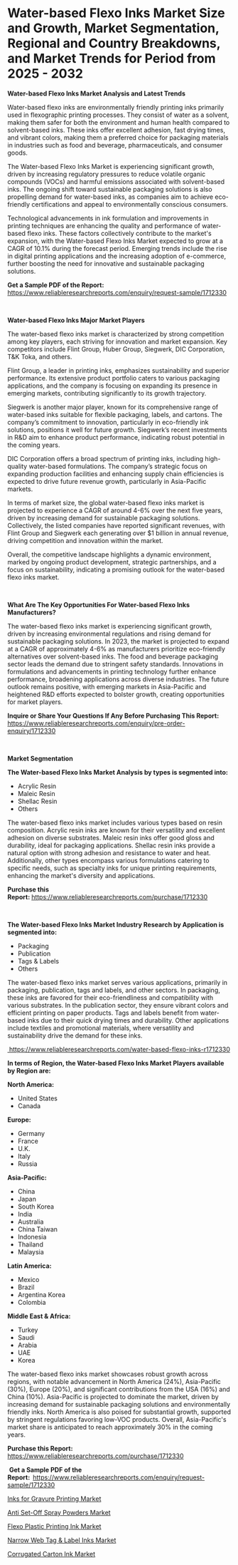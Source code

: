 <p><h1>Water-based Flexo Inks Market Size and Growth, Market Segmentation, Regional and Country Breakdowns, and Market Trends for Period from 2025 -  2032</h1></p><p><strong>Water-based Flexo Inks Market Analysis and Latest Trends</strong></p>
<p><p>Water-based flexo inks are environmentally friendly printing inks primarily used in flexographic printing processes. They consist of water as a solvent, making them safer for both the environment and human health compared to solvent-based inks. These inks offer excellent adhesion, fast drying times, and vibrant colors, making them a preferred choice for packaging materials in industries such as food and beverage, pharmaceuticals, and consumer goods.</p><p>The Water-based Flexo Inks Market is experiencing significant growth, driven by increasing regulatory pressures to reduce volatile organic compounds (VOCs) and harmful emissions associated with solvent-based inks. The ongoing shift toward sustainable packaging solutions is also propelling demand for water-based inks, as companies aim to achieve eco-friendly certifications and appeal to environmentally conscious consumers. </p><p>Technological advancements in ink formulation and improvements in printing techniques are enhancing the quality and performance of water-based flexo inks. These factors collectively contribute to the market's expansion, with the Water-based Flexo Inks Market expected to grow at a CAGR of 10.1% during the forecast period. Emerging trends include the rise in digital printing applications and the increasing adoption of e-commerce, further boosting the need for innovative and sustainable packaging solutions.</p></p>
<p><strong>Get a Sample PDF of the Report:&nbsp;</strong> <a href="https://www.reliableresearchreports.com/enquiry/request-sample/1712330?utm_campaign=102&utm_medium=2&utm_source=Github&utm_content=ia&utm_term=11012025&utm_id=water-based-flexo-inks">https://www.reliableresearchreports.com/enquiry/request-sample/1712330</a></p>
<p>&nbsp;</p>
<p><strong>Water-based Flexo Inks Major Market Players</strong></p>
<p><p>The water-based flexo inks market is characterized by strong competition among key players, each striving for innovation and market expansion. Key competitors include Flint Group, Huber Group, Siegwerk, DIC Corporation, T&K Toka, and others.</p><p>Flint Group, a leader in printing inks, emphasizes sustainability and superior performance. Its extensive product portfolio caters to various packaging applications, and the company is focusing on expanding its presence in emerging markets, contributing significantly to its growth trajectory.</p><p>Siegwerk is another major player, known for its comprehensive range of water-based inks suitable for flexible packaging, labels, and cartons. The company’s commitment to innovation, particularly in eco-friendly ink solutions, positions it well for future growth. Siegwerk’s recent investments in R&D aim to enhance product performance, indicating robust potential in the coming years.</p><p>DIC Corporation offers a broad spectrum of printing inks, including high-quality water-based formulations. The company’s strategic focus on expanding production facilities and enhancing supply chain efficiencies is expected to drive future revenue growth, particularly in Asia-Pacific markets.</p><p>In terms of market size, the global water-based flexo inks market is projected to experience a CAGR of around 4-6% over the next five years, driven by increasing demand for sustainable packaging solutions. Collectively, the listed companies have reported significant revenues, with Flint Group and Siegwerk each generating over $1 billion in annual revenue, driving competition and innovation within the market.</p><p>Overall, the competitive landscape highlights a dynamic environment, marked by ongoing product development, strategic partnerships, and a focus on sustainability, indicating a promising outlook for the water-based flexo inks market.</p></p>
<p>&nbsp;</p>
<p><strong>What Are The Key Opportunities For Water-based Flexo Inks Manufacturers?</strong></p>
<p><p>The water-based flexo inks market is experiencing significant growth, driven by increasing environmental regulations and rising demand for sustainable packaging solutions. In 2023, the market is projected to expand at a CAGR of approximately 4-6% as manufacturers prioritize eco-friendly alternatives over solvent-based inks. The food and beverage packaging sector leads the demand due to stringent safety standards. Innovations in formulations and advancements in printing technology further enhance performance, broadening applications across diverse industries. The future outlook remains positive, with emerging markets in Asia-Pacific and heightened R&D efforts expected to bolster growth, creating opportunities for market players.</p></p>
<p><strong>Inquire or Share Your Questions If Any Before Purchasing This Report:</strong> <a href="https://www.reliableresearchreports.com/enquiry/pre-order-enquiry/1712330?utm_campaign=102&utm_medium=2&utm_source=Github&utm_content=ia&utm_term=11012025&utm_id=water-based-flexo-inks">https://www.reliableresearchreports.com/enquiry/pre-order-enquiry/1712330</a></p>
<p>&nbsp;</p>
<p><strong>Market Segmentation</strong></p>
<p><strong>The Water-based Flexo Inks Market Analysis by types is segmented into:</strong></p>
<p><ul><li>Acrylic Resin</li><li>Maleic Resin</li><li>Shellac Resin</li><li>Others</li></ul></p>
<p><p>The water-based flexo inks market includes various types based on resin composition. Acrylic resin inks are known for their versatility and excellent adhesion on diverse substrates. Maleic resin inks offer good gloss and durability, ideal for packaging applications. Shellac resin inks provide a natural option with strong adhesion and resistance to water and heat. Additionally, other types encompass various formulations catering to specific needs, such as specialty inks for unique printing requirements, enhancing the market's diversity and applications.</p></p>
<p><strong>Purchase this Report:&nbsp;</strong><a href="https://www.reliableresearchreports.com/purchase/1712330?utm_campaign=102&utm_medium=2&utm_source=Github&utm_content=ia&utm_term=11012025&utm_id=water-based-flexo-inks">https://www.reliableresearchreports.com/purchase/1712330</a></p>
<p>&nbsp;</p>
<p><strong>The Water-based Flexo Inks Market Industry Research by Application is segmented into:</strong></p>
<p><ul><li>Packaging</li><li>Publication</li><li>Tags & Labels</li><li>Others</li></ul></p>
<p><p>The water-based flexo inks market serves various applications, primarily in packaging, publication, tags and labels, and other sectors. In packaging, these inks are favored for their eco-friendliness and compatibility with various substrates. In the publication sector, they ensure vibrant colors and efficient printing on paper products. Tags and labels benefit from water-based inks due to their quick drying times and durability. Other applications include textiles and promotional materials, where versatility and sustainability drive the demand for these inks.</p></p>
<p><a href="https://www.reliableresearchreports.com/water-based-flexo-inks-r1712330?utm_campaign=102&utm_medium=2&utm_source=Github&utm_content=ia&utm_term=11012025&utm_id=water-based-flexo-inks">&nbsp;https://www.reliableresearchreports.com/water-based-flexo-inks-r1712330</a></p>
<p><strong>In terms of Region, the Water-based Flexo Inks Market Players available by Region are:</strong></p>
<p>
    <p> <strong> North America: </strong>
        <ul>
            <li>United States</li>
            <li>Canada</li>
        </ul>
        </p> 
    <p> <strong> Europe: </strong>
        <ul>
            <li>Germany</li>
            <li>France</li>
            <li>U.K.</li>
            <li>Italy</li>
            <li>Russia</li>
        </ul>
        </p> 
    <p> <strong> Asia-Pacific: </strong>
        <ul>
            <li>China</li>
            <li>Japan</li>
            <li>South Korea</li>
            <li>India</li>
            <li>Australia</li>
            <li>China Taiwan</li>
            <li>Indonesia</li>
            <li>Thailand</li>
            <li>Malaysia</li>
        </ul>
        </p> 
    <p> <strong> Latin America: </strong>
        <ul>
            <li>Mexico</li>
            <li>Brazil</li>
            <li>Argentina Korea</li>
            <li>Colombia</li>
        </ul>
        </p> 
    <p> <strong> Middle East & Africa: </strong>
        <ul>
            <li>Turkey</li>
            <li>Saudi</li>
            <li>Arabia</li>
            <li>UAE</li>
            <li>Korea</li>
        </ul>
    </p>
    </p>
<p><p>The water-based flexo inks market showcases robust growth across regions, with notable advancement in North America (24%), Asia-Pacific (30%), Europe (20%), and significant contributions from the USA (16%) and China (10%). Asia-Pacific is projected to dominate the market, driven by increasing demand for sustainable packaging solutions and environmentally friendly inks. North America is also poised for substantial growth, supported by stringent regulations favoring low-VOC products. Overall, Asia-Pacific's market share is anticipated to reach approximately 30% in the coming years.</p></p>
<p><strong>Purchase this Report: </strong><a href="https://www.reliableresearchreports.com/purchase/1712330?utm_campaign=102&utm_medium=2&utm_source=Github&utm_content=ia&utm_term=11012025&utm_id=water-based-flexo-inks">https://www.reliableresearchreports.com/purchase/1712330</a></p>
<p>&nbsp;<strong>Get a Sample PDF of the Report:&nbsp;&nbsp;</strong><a href="https://www.reliableresearchreports.com/enquiry/request-sample/1712330?utm_campaign=102&utm_medium=2&utm_source=Github&utm_content=ia&utm_term=11012025&utm_id=water-based-flexo-inks">https://www.reliableresearchreports.com/enquiry/request-sample/1712330</a></p>
<p><strong></strong></p>
<p><p><a href="https://github.com/FlorianWolf90/Market-Research-Report-List-1/blob/main/inks-for-gravure-printing-market.md?utm_campaign=102&utm_medium=2&utm_source=Github&utm_content=ia&utm_term=11012025&utm_id=water-based-flexo-inks">Inks for Gravure Printing Market</a></p><p><a href="https://github.com/pearlinewhite4692/Market-Research-Report-List-1/blob/main/anti-set-off-spray-powders-market.md?utm_campaign=102&utm_medium=2&utm_source=Github&utm_content=ia&utm_term=11012025&utm_id=water-based-flexo-inks">Anti Set-Off Spray Powders Market</a></p><p><a href="https://github.com/lylyparadise/Market-Research-Report-List-5/blob/main/flexo-plastic-printing-ink-market.md?utm_campaign=102&utm_medium=2&utm_source=Github&utm_content=ia&utm_term=11012025&utm_id=water-based-flexo-inks">Flexo Plastic Printing Ink Market</a></p><p><a href="https://github.com/hillsmyung726/Market-Research-Report-List-1/blob/main/narrow-web-tag-label-inks-market.md?utm_campaign=102&utm_medium=2&utm_source=Github&utm_content=ia&utm_term=11012025&utm_id=water-based-flexo-inks">Narrow Web Tag & Label Inks Market</a></p><p><a href="https://github.com/NargisHussain75/Market-Research-Report-List-1/blob/main/corrugated-carton-ink-market.md?utm_campaign=102&utm_medium=2&utm_source=Github&utm_content=ia&utm_term=11012025&utm_id=water-based-flexo-inks">Corrugated Carton Ink Market</a></p></p>